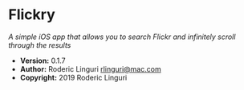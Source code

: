 # Flickry #

_A simple iOS app that allows you to search Flickr and infinitely scroll through the results_

* **Version:** 0.1.7
* **Author:** Roderic Linguri [rlinguri@mac.com](mailto:rlinguri@mac.com)
* **Copyright:** 2019 Roderic Linguri
